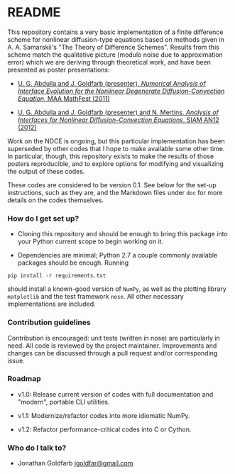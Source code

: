 # README #

This repository contains a very basic implementation of a finite difference scheme for nonlinear diffusion-type equations based on methods given in A. A. Samarskii's "The Theory of Difference Schemes".
Results from this scheme match the qualitative picture (modulo noise due to approximation error) which we are deriving through theoretical work, and have been presented as poster presentations:

* [U. G. Abdulla and J. Goldfarb (presenter), *Numerical Analysis of Interface Evolution for the Nonlinear Degenerate Diffusion-Convection Equation*, MAA MathFest (2011)](http://www.maa.org/mathfest-2011-program)

* [U. G. Abdulla and J. Goldfarb (presenter) and N. Mertins, *Analysis of Interfaces for Nonlinear Diffusion-Convection Equations*, SIAM AN12 (2012)](http://meetings.siam.org/sess/dsp_programsess.cfm?SESSIONCODE=15153)

Work on the NDCE is ongoing, but this particular implementation has been superseded by other codes that I hope to make available some other time.
In particular, though, this repository exists to make the results of those posters reproducible, and to explore options for modifying and visualizing the output of these codes.

These codes are considered to be version 0.1.
See below for the set-up instructions, such as they are, and the Markdown files under `doc` for more details on the codes themselves.

### How do I get set up? ###

* Cloning this repository and should be enough to bring this package into your Python current scope to begin working on it.

* Dependencies are minimal; Python 2.7 a couple commonly available packages should be enough.
Running

```
pip install -r requirements.txt
```
should install a known-good version of `NumPy`, as well as the plotting library `matplotlib` and the test framework `nose`.
All other necessary implementations are included.

### Contribution guidelines ###

Contribution is encouraged: unit tests (written in nose) are particularly in need.
All code is reviewed by the project maintainer.
Improvements and changes can be discussed through a pull request and/or corresponding issue.

### Roadmap

* v1.0: Release current version of codes with full documentation and "modern", portable CLI utilities.

* v1.1: Modernize/refactor codes into more idiomatic NumPy.

* v1.2: Refactor performance-critical codes into C or Cython.

### Who do I talk to? ###

* Jonathan Goldfarb <jgoldfar@gmail.com>